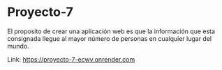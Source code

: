# Proyecto-7

El proposito de crear una aplicación web es que la información que esta consignada llegue al mayor número de personas en cualquier lugar del mundo.

Link: https://proyecto-7-ecwv.onrender.com
